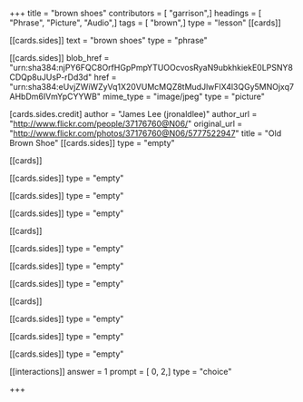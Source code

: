 +++
title = "brown shoes"
contributors = [ "garrison",]
headings = [ "Phrase", "Picture", "Audio",]
tags = [ "brown",]
type = "lesson"
[[cards]]

[[cards.sides]]
text = "brown shoes"
type = "phrase"

[[cards.sides]]
blob_href = "urn:sha384:njPY6FQC8OrfHGpPmpYTUOOcvosRyaN9ubkhkiekE0LPSNY8CDQp8uJUsP-rDd3d"
href = "urn:sha384:eUvjZWiWZyVq1X20VUMcMQZ8tMudJlwFlX4l3QGy5MNOjxq7AHbDm6IVmYpCYYWB"
mime_type = "image/jpeg"
type = "picture"

[cards.sides.credit]
author = "James Lee (jronaldlee)"
author_url = "http://www.flickr.com/people/37176760@N06/"
original_url = "http://www.flickr.com/photos/37176760@N06/5777522947"
title = "Old Brown Shoe"
[[cards.sides]]
type = "empty"

[[cards]]

[[cards.sides]]
type = "empty"

[[cards.sides]]
type = "empty"

[[cards.sides]]
type = "empty"

[[cards]]

[[cards.sides]]
type = "empty"

[[cards.sides]]
type = "empty"

[[cards.sides]]
type = "empty"

[[cards]]

[[cards.sides]]
type = "empty"

[[cards.sides]]
type = "empty"

[[cards.sides]]
type = "empty"

[[interactions]]
answer = 1
prompt = [ 0, 2,]
type = "choice"

+++
